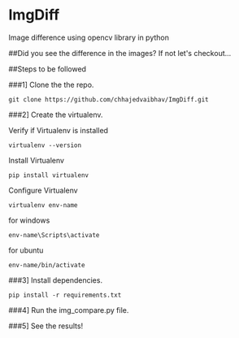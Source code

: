 # ImgDiff
Image difference using opencv library in python

##Did you see the difference in the images? If not let's checkout...

##Steps to be followed

###1] Clone the the repo.
```
git clone https://github.com/chhajedvaibhav/ImgDiff.git
```
###2] Create the virtualenv.

Verify if Virtualenv is installed
```
virtualenv --version
```
Install Virtualenv 
```
pip install virtualenv
```
Configure Virtualenv 
```
virtualenv env-name
```
for windows 
```
env-name\Scripts\activate
```
for ubuntu
```
env-name/bin/activate
```
###3] Install dependencies.
```
pip install -r requirements.txt
```
###4] Run the img_compare.py file.

###5] See the results!
